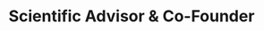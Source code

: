 ---
draft: false
name: "Fast Computing"
title: "Scientific Advisor & Co-Founder"
social: "https://www.fastcomputing.net/"
avatar: {
    src: "/team_gallery/fast_team.png",
    alt: "Fast Computing"
}
publishDate: "2024-03-19 01:39"
---
